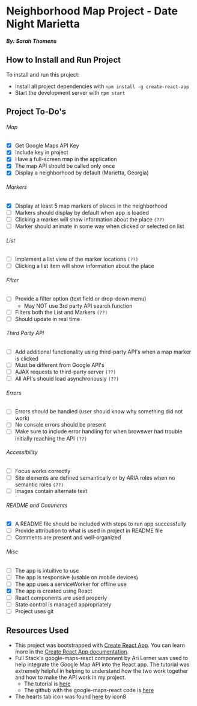 # Neighborhood Map Project - Date Night Marietta
##### By: Sarah Thomens

## How to Install and Run Project
To install and run this project:
* Install all project dependencies with `npm install -g create-react-app`
* Start the development server with `npm start`

## Project To-Do's
###### Map
- [x] Get Google Maps API Key
- [x] Include key in project
- [x] Have a full-screen map in the application
- [x] The map API should be called only once
- [x] Display a neighborhood by default (Marietta, Georgia)

###### Markers
- [x] Display at least 5 map markers of places in the neighborhood
- [ ] Markers should display by default when app is loaded
- [ ] Clicking a marker will show information about the place `(??)`
- [ ] Marker should animate in some way when clicked or selected on list

###### List
- [ ] Implement a list view of the marker locations `(??)`
- [ ] Clicking a list item will show information about the place

###### Filter
- [ ] Provide a filter option (text field or drop-down menu)
	* May NOT use 3rd party API search function
- [ ] Filters both the List and Markers `(??)`
- [ ] Should update in real time

###### Third Party API
- [ ] Add additional functionality using third-party API's when a map marker is clicked
- [ ] Must be different from Google API's
- [ ] AJAX requests to third-party server `(??)`
- [ ] All API's should load asynchronously `(??)`

###### Errors
- [ ] Errors should be handled (user should know why something did not work)
- [ ] No console errors should be present
- [ ] Make sure to include error handling for when browswer had trouble initially reaching the API `(??)`

###### Accessibility
- [ ] Focus works correctly
- [ ] Site elements are defined semantically or by ARIA roles when no semantic roles `(??)`
- [ ] Images contain alternate text

###### README and Comments
- [x] A README file should be included with steps to run app successfully
- [ ] Provide attribution to what is used in project in README file
- [ ] Comments are present and well-organized

###### Misc
- [ ] The app is intuitive to use
- [ ] The app is responsive (usable on mobile devices)
- [ ] The app uses a serviceWorker for offline use
- [x] The app is created using React
- [ ] React components are used properly
- [ ] State control is managed appropriately
- [ ] Project uses git

## Resources Used
* This project was bootstrapped with [Create React App](https://github.com/facebook/create-react-app).
You can learn more in the [Create React App documentation](https://facebook.github.io/create-react-app/docs/getting-started).
* Full Stack's google-maps-react component by Ari Lerner was used to help integrate the Google Map API into the React app. The tutorial was extremely helpful in helping to understand how the two work together and how to make the API work in my project.
	* The tutorial is [here](https://www.fullstackreact.com/articles/how-to-write-a-google-maps-react-component/#)
	* The github with the google-maps-react code is [here](https://github.com/fullstackreact/google-maps-react)
* The hearts tab icon was found [here](https://icons8.com) by icon8
